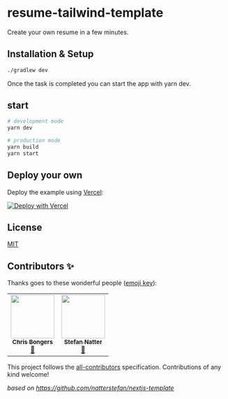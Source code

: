 # resume-tailwind-template

Create your own resume in a few minutes.

## Installation & Setup

```bash
./gradlew dev
```

Once the task is completed you can start the app with yarn dev.

## start

```bash
# development mode
yarn dev

# production mode
yarn build
yarn start
```

## Deploy your own

Deploy the example using [Vercel](https://vercel.com):

[![Deploy with Vercel](https://vercel.com/button)](https://vercel.com/import/project?template=https://github.com/natterstefan/resumee-tailwind-template)

## License

[MIT](./LICENSE)

## Contributors ✨

Thanks goes to these wonderful people ([emoji key](https://allcontributors.org/docs/en/emoji-key)):

<!-- ALL-CONTRIBUTORS-LIST:START - Do not remove or modify this section -->
<!-- prettier-ignore-start -->
<!-- markdownlint-disable -->
<table>
  <tr>
    <td align="center"><a href="https://daily-dev-tips.com/"><img src="https://avatars.githubusercontent.com/u/554874?v=4?s=100" width="100px;" alt=""/><br /><sub><b>Chris Bongers</b></sub></a><br /><a href="#ideas-rebelchris" title="Ideas, Planning, & Feedback">🤔</a></td>
    <td align="center"><a href="https://natterstefan.me/"><img src="https://avatars.githubusercontent.com/u/1043668?v=4?s=100" width="100px;" alt=""/><br /><sub><b>Stefan Natter</b></sub></a><br /><a href="#ideas-natterstefan" title="Ideas, Planning, & Feedback">🤔</a></td>
  </tr>
</table>

<!-- markdownlint-restore -->
<!-- prettier-ignore-end -->

<!-- ALL-CONTRIBUTORS-LIST:END -->

This project follows the [all-contributors](https://github.com/all-contributors/all-contributors) specification. Contributions of any kind welcome!

_based on <https://github.com/natterstefan/nextjs-template>_
